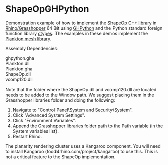 ShapeOpGHPython
================

Demonstration example of how to implement the [ShapeOp C++ library](http://shapeop.org/) in [Rhino/Grasshopper](http://www.grasshopper3d.com/) 64 Bit using [GHPython](http://www.food4rhino.com/project/ghpython) and the Python standard foreign function library [ctypes](https://docs.python.org/2/library/ctypes.html). The examples in these demos implement the [Plankton mesh library](https://github.com/Dan-Piker/Plankton).


Assembly Dependencies:

ghpython.gha <br/>
Plankton.dll <br/>
Plankton.gha <br/>
ShapeOp.dll <br/>
vcomp120.dll <br/>

Note that the folder where the ShapeOp.dll and vcomp120.dll are located needs to be added to the Window path. We suggest placing them in the Grasshopper libraries folder and doing the following:

1) Navigate to "Control Panel\System and Security\System".<br/>
2) Click "Advanced System Settings".<br/>
3) Click "Environment Variables".<br/>
4) Append the Grasshopper libraries folder path to the Path variable (in the System variables list).<br/>
5) Restart Rhino.<br/>

The planarity rendering cluster uses a Kangaroo component. You will need to install Kangaroo (food4rhino.com/project/kangaroo) to use this. This is not a critical feature to the ShapeOp implementation.
